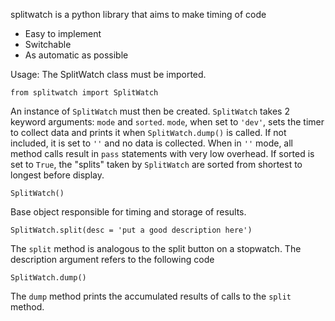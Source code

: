 splitwatch is a python library that aims to make timing of code
- Easy to implement
- Switchable
- As automatic as possible

Usage:
The SplitWatch class must be imported.

	from splitwatch import SplitWatch
An instance of `SplitWatch` must then be created. `SplitWatch` takes 2 keyword arguments: `mode` and `sorted`. `mode`, when set to `'dev'`, sets the timer to collect data and prints it when `SplitWatch.dump()` is called. If not included, it is set to `''` and no data is collected. When in `''` mode, all method calls result in `pass` statements with very low overhead. If sorted is set to `True`, the "splits" taken by `SplitWatch` are sorted from shortest to longest before display.

	SplitWatch()
Base object responsible for timing and storage of results.

	SplitWatch.split(desc = 'put a good description here')
The `split` method is analogous to the split button on a stopwatch. The description argument refers to the following code

	SplitWatch.dump()
The `dump` method prints the accumulated results of calls to the `split` method.